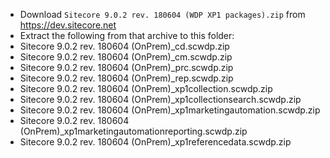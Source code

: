 * Download `Sitecore 9.0.2 rev. 180604 (WDP XP1 packages).zip` from https://dev.sitecore.net
* Extract the following from that archive to this folder:
 * Sitecore 9.0.2 rev. 180604 (OnPrem)_cd.scwdp.zip
 * Sitecore 9.0.2 rev. 180604 (OnPrem)_cm.scwdp.zip
 * Sitecore 9.0.2 rev. 180604 (OnPrem)_prc.scwdp.zip
 * Sitecore 9.0.2 rev. 180604 (OnPrem)_rep.scwdp.zip
 * Sitecore 9.0.2 rev. 180604 (OnPrem)_xp1collection.scwdp.zip
 * Sitecore 9.0.2 rev. 180604 (OnPrem)_xp1collectionsearch.scwdp.zip
 * Sitecore 9.0.2 rev. 180604 (OnPrem)_xp1marketingautomation.scwdp.zip
 * Sitecore 9.0.2 rev. 180604 (OnPrem)_xp1marketingautomationreporting.scwdp.zip
 * Sitecore 9.0.2 rev. 180604 (OnPrem)_xp1referencedata.scwdp.zip
